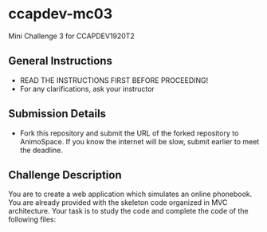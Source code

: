 # ccapdev-mc03
Mini Challenge 3 for CCAPDEV1920T2

## General Instructions
- READ THE INSTRUCTIONS FIRST BEFORE PROCEEDING!
- For any clarifications, ask your instructor

## Submission Details
- Fork this repository and submit the URL of the forked repository to AnimoSpace. If you know the internet will be slow, submit earlier to meet the deadline.

## Challenge Description
You are to create a web application which simulates an online phonebook. You are already provided with the skeleton code organized in MVC architecture. Your task is to study the code and complete the code of the following files:


